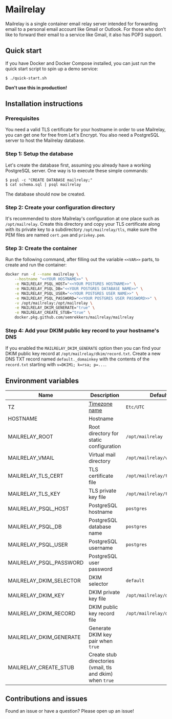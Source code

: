 # Mailrelay

Mailrelay is a single container email relay server intended for forwarding email to a personal email account like Gmail or Outlook. For those who don’t like to forward their email to a service like Gmail, it also has POP3 support.

## Quick start

If you have Docker and Docker Compose installed, you can just run the quick start script to spin up a demo service:

    $ ./quick-start.sh

**Don't use this in production!**

## Installation instructions

### Prerequisites

You need a valid TLS certificate for your hostname in order to use Mailrelay, you can get one for free from Let's Encrypt. You also need a PostgreSQL server to host the Mailrelay database.

### Step 1: Setup the database

Let's create the database first, assuming you already have a working PostgreSQL server. One way is to execute these simple commands:

    $ psql -c "CREATE DATABASE mailrelay;"
    $ cat schema.sql | psql mailrelay

The database should now be created.

### Step 2: Create your configuration directory

It's recommended to store Mailrelay's configuration at one place such as `/opt/mailrelay`. Create this directory and copy your TLS certificate along with its private key to a subdirectory `/opt/mailrelay/tls`, make sure the PEM files are named `cert.pem` and `privkey.pem`.

### Step 3: Create the container

Run the following command, after filling out the variable `<<VAR>>` parts, to create and run the container:

```sh
docker run -d --name mailrelay \
    --hostname "<<YOUR HOSTNAME>>" \
    -e MAILRELAY_PSQL_HOST="<<YOUR POSTGRES HOSTNAME>>" \
    -e MAILRELAY_PSQL_DB="<<YOUR POSTGRES DATABASE NAME>>" \
    -e MAILRELAY_PSQL_USER="<<YOUR POSTGRES USER NAME>>" \
    -e MAILRELAY_PSQL_PASSWORD="<<YOUR POSTGRES USER PASSWORD>>" \
    -v /opt/mailrelay:/opt/mailrelay \
    -e MAILRELAY_DKIM_GENERATE="true" \
    -e MAILRELAY_CREATE_STUB="true" \
    docker.pkg.github.com/semrekkers/mailrelay/mailrelay
```

### Step 4: Add your DKIM public key record to your hostname's DNS

If you enabled the `MAILRELAY_DKIM_GENERATE` option then you can find your DKIM public key record at `/opt/mailrelay/dkim/record.txt`. Create a new DNS TXT record named `default._domainkey` with the contents of the `record.txt` starting with `v=DKIM1; k=rsa; p=...`.

## Environment variables

| Name                    | Description                                               | Default value                     |
| ----------------------- | --------------------------------------------------------- | --------------------------------- |
| TZ                      | [Timezone name][1]                                        | `Etc/UTC`                         |
| HOSTNAME                | Hostname                                                  |                                   |
| MAILRELAY_ROOT          | Root directory for static configuration                   | `/opt/mailrelay`                  |
| MAILRELAY_VMAIL         | Virtual mail directory                                    | `/opt/mailrelay/vmail`            |
| MAILRELAY_TLS_CERT      | TLS certificate file                                      | `/opt/mailrelay/tls/cert.pem`     |
| MAILRELAY_TLS_KEY       | TLS private key file                                      | `/opt/mailrelay/tls/privkey.pem`  |
| MAILRELAY_PSQL_HOST     | PostgreSQL hostname                                       | `postgres`                        |
| MAILRELAY_PSQL_DB       | PostgreSQL database name                                  | `postgres`                        |
| MAILRELAY_PSQL_USER     | PostgreSQL username                                       | `postgres`                        |
| MAILRELAY_PSQL_PASSWORD | PostgreSQL user password                                  |                                   |
| MAILRELAY_DKIM_SELECTOR | DKIM selector                                             | `default`                         |
| MAILRELAY_DKIM_KEY      | DKIM private key file                                     | `/opt/mailrelay/dkim/privkey.pem` |
| MAILRELAY_DKIM_RECORD   | DKIM public key record file                               | `/opt/mailrelay/dkim/record.txt`  |
| MAILRELAY_DKIM_GENERATE | Generate DKIM key pair when `true`                        |                                   |
| MAILRELAY_CREATE_STUB   | Create stub directories (vmail, tls and dkim) when `true` |                                   |

[1]: https://en.wikipedia.org/wiki/List_of_tz_database_time_zones

## Contributions and issues

Found an issue or have a question? Please open up an issue!
